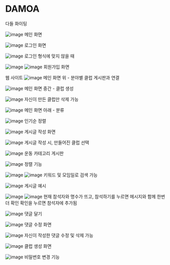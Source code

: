 # DAMOA
다들 화이팅

![image](https://github.com/eunjijen/DAMOA/assets/75493219/0a0e267a-4c5e-4b91-b223-ed012bdcd780)
메인 화면

![image](https://github.com/eunjijen/DAMOA/assets/75493219/da4be4b2-5752-4b7d-8b5f-019c85d2481f)
로그인 화면

![image](https://github.com/eunjijen/DAMOA/assets/75493219/e6bac765-6301-48b3-ab99-d050ccbd1f41)
로그인 형식에 맞지 않을 때

![image](https://github.com/eunjijen/DAMOA/assets/75493219/e5a92fee-f7bc-4b04-89a2-64e23e62d798)
![image](https://github.com/eunjijen/DAMOA/assets/75493219/56237382-7ee6-4638-bb6b-9cd6081a2a96)
회원가입 화면

웹 사이트
![image](https://github.com/eunjijen/DAMOA/assets/75493219/56002d06-eac4-4d83-9519-828aa64a2242)
메인 화면 위 - 분야별 클럽 게시판과 연결

![image](https://github.com/eunjijen/DAMOA/assets/75493219/09739010-8d0f-47c2-ae4a-a607dd8f92ab)
메인 화면 중간 - 클럽 생성

![image](https://github.com/eunjijen/DAMOA/assets/75493219/c0503abf-99a6-49c9-a48b-209e569f51b6)
자신이 만든 클럽만 삭제 가능

![image](https://github.com/eunjijen/DAMOA/assets/75493219/59d0f870-f50d-4710-a846-2faaa645ced5)
메인 화면 아래 - 분류

![image](https://github.com/eunjijen/DAMOA/assets/75493219/778fb6a3-69fd-4f38-848e-c8a8c3be4779)
인기순 정렬

![image](https://github.com/eunjijen/DAMOA/assets/75493219/7a1bd22b-b39c-40b9-8915-0d8c96ec365e)
게시글 작성 화면

![image](https://github.com/eunjijen/DAMOA/assets/75493219/dc42b920-11aa-4c93-94c7-fd2b819c2075)
게시글 작성 시, 만들어진 클럽 선택


![image](https://github.com/eunjijen/DAMOA/assets/75493219/3f678186-5292-410e-a850-561bf46aba69)
운동 카테고리 게시판


![image](https://github.com/eunjijen/DAMOA/assets/75493219/8652a875-ac04-462c-8ca0-029611d5dd10)
정렬 기능

![image](https://github.com/eunjijen/DAMOA/assets/75493219/8c54014a-ae74-4e83-a8f1-f71246e1d205)
![image](https://github.com/eunjijen/DAMOA/assets/75493219/e6391734-83b0-4df6-aab1-f096c78f7dfe)
키워드 및 모임일로 검색 가능

![image](https://github.com/eunjijen/DAMOA/assets/75493219/44c97898-344a-4b87-a4d3-a58191200a9e)
게시글 예시

![image](https://github.com/eunjijen/DAMOA/assets/75493219/f6ad2bc4-345d-46ce-a31f-0b956d21162e)
![image](https://github.com/eunjijen/DAMOA/assets/75493219/12199f04-7b62-4e4a-8a73-89143664cfe1)
현재 참석자와 명수가 뜨고, 참석하기를 누르면 메시지와 함께 한번 더 확인
확인을 누르면 참석자에 추가됨

![image](https://github.com/eunjijen/DAMOA/assets/75493219/7e83265a-6962-46ab-8925-4e46405f67ee)
댓글 달기

![image](https://github.com/eunjijen/DAMOA/assets/75493219/38c68eb4-1f45-4046-afe0-d5849823609b)
댓글 수정 화면


![image](https://github.com/eunjijen/DAMOA/assets/75493219/67d691d8-470d-4f19-bac7-d66acf4a3bed)
자신이 작성한 댓글 수정 및 삭제 가능


![image](https://github.com/eunjijen/DAMOA/assets/75493219/b5099a29-4a95-449f-b4a9-c700050eada9)
클럽 생성 화면


![image](https://github.com/eunjijen/DAMOA/assets/75493219/9304d3db-2d94-44af-a3c4-97363c48da75)
비밀번호 변경 기능






